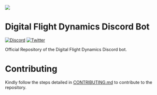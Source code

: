 <img src="https://cdn.discordapp.com/attachments/918930153608990770/928235894723457144/LogoWithText.png">

# Digital Flight Dynamics Discord Bot

[![Discord](https://img.shields.io/discord/808790838163406848.svg?label=&logo=discord&logoColor=ffffff&color=7289DA&labelColor=7289DA)](https://discord.gg/REGJgP4gZd)
[![Twitter](https://img.shields.io/twitter/follow/dfd35x?style=social)](https://twitter.com/DFD35X)

Official Repository of the Digital Flight Dynamics Discord bot.

# Contributing

Kindly follow the steps detailed in [CONTRIBUTING.md](.github/CONTRIBUTING.md) to contribute to the repository.
